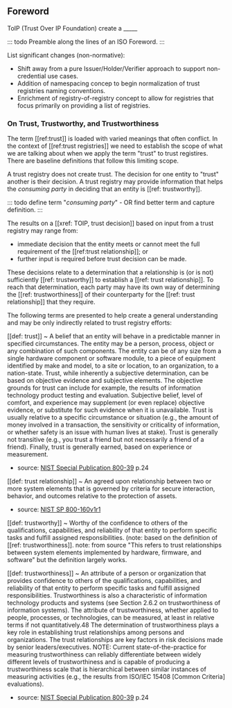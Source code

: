 
[//]: # (::: forewordtitle)

[//]: # (Foreword)

[//]: # (:::)

[//]: # (\newpage)


## Foreword

ToIP (Trust Over IP Foundation) create a _____ 

::: todo 
Preamble along the lines of an ISO Foreword.
:::

List significant changes (non-normative):

* Shift away from a pure Issuer/Holder/Verifier approach to support non-credential use cases.
* Addition of namespacing concep to begin normalization of trust registries naming conventions.
* Enrichment of registry-of-registry concept to allow for registries that focus primarily on providing a list of registries.

### On Trust, Trustworthy, and Trustworthiness

The term [[ref:trust]] is loaded with varied meanings that often conflict. In the context of [[ref:trust registries]] we need to establish the scope of what we are talking about when we apply the term "trust" to trust registires. There are baseline definitions that follow this limiting scope. 

A trust registry does not create trust. The decision for one entity to "trust" another is their decision. A trust registry may provide information that helps the *consuming party*  in deciding that an entity is [[ref: trustworthy]]. 

::: todo 
  define term "*consuming party*" - OR find better term and capture definition.
:::

The results on a [[xref: TOIP, trust decision]] based on input from a trust registry may range from:
* immediate decision that the entity meets or cannot meet the full requirement of the [[ref:trust relationship]]; or
* further input is required before trust decision can be made. 

These decisions relate to a determination that a relationship is (or is not) sufficiently [[ref: trustworthy]] to establish a [[ref: trust relationship]]. To reach that determination, each party may have its own way of determining the [[ref: trustworthiness]] of their counterparty for the [[ref: trust relationship]] that they require.

The following terms are presented to help create a general understanding and may be only indirectly related to trust registry efforts:

[[def: trust]]
~ A belief that an entity will behave in a predictable manner in specified circumstances. The entity may be a person, process, object or any combination of such components. The entity can be of any size from a single hardware component or software module, to a piece of equipment identified by make and model, to a site or location, to an organization, to a nation-state. Trust, while inherently a subjective determination, can be based on objective evidence and subjective elements. The objective grounds for trust can include for example, the results of information technology product testing and evaluation. Subjective belief, level of comfort, and experience may supplement (or even replace) objective evidence, or substitute for such evidence when it is unavailable. Trust is usually relative to a specific circumstance or situation (e.g., the amount of money involved in a transaction, the sensitivity or criticality of information, or whether safety is an issue with human lives at stake). Trust is generally not transitive (e.g., you trust a friend but not necessarily a friend of a friend). Finally, trust is generally earned, based on experience or measurement.
- source: [NIST Special Publication 800-39](https://nvlpubs.nist.gov/nistpubs/Legacy/SP/nistspecialpublication800-39.pdf) p.24

[[def: trust relationship]]
~ An agreed upon relationship between two or more system elements that is governed by criteria for secure interaction, behavior, and outcomes relative to the protection of assets.
- source: [NIST SP 800-160v1r1](https://nvlpubs.nist.gov/nistpubs/SpecialPublications/NIST.SP.800-160v1r1.pdf)

[[def: trustworthy]]
~ Worthy of the confidence to others of the qualifications, capabilities, and reliability of that entity to perform specific tasks and fulfill assigned responsibilities. (note: based on the definition of [[ref: trustworthiness]]. note: from source "This refers to trust relationships between system elements implemented by hardware, firmware, and software" but the definition largely works.

[[def: trustworthiness]]
~ An attribute of a person or organization that provides confidence to others of the qualifications, capabilities, and reliability of that entity to perform specific tasks and fulfill assigned responsibilities. Trustworthiness is also a characteristic of information technology products and systems (see Section 2.6.2 on trustworthiness of information systems). The attribute of trustworthiness, whether applied to people, processes, or technologies, can be measured, at least in relative terms if not quantitatively.48 The determination of trustworthiness plays a key role in establishing trust relationships among persons and organizations. The trust relationships are key factors in risk decisions made by senior leaders/executives. NOTE: Current state-of-the-practice for measuring trustworthiness can reliably differentiate between widely different levels of trustworthiness and is capable of producing a trustworthiness scale that is hierarchical between similar instances of measuring activities (e.g., the results from ISO/IEC 15408 [Common Criteria] evaluations). 
- source: [NIST Special Publication 800-39](https://nvlpubs.nist.gov/nistpubs/Legacy/SP/nistspecialpublication800-39.pdf) p.24
